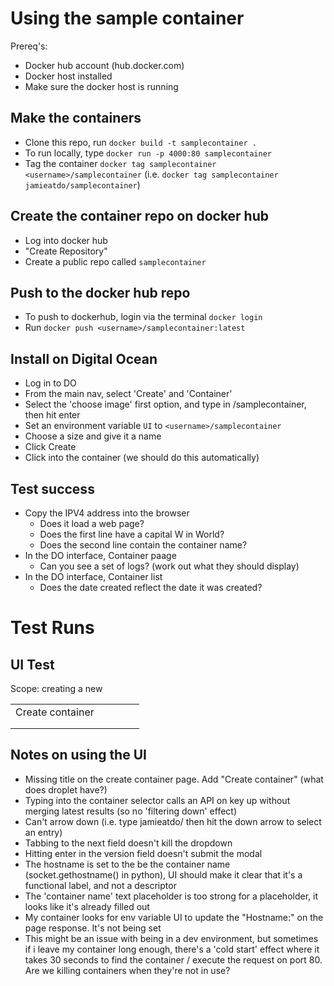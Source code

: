# Using the sample container

Prereq's: 
 - Docker hub account (hub.docker.com)
 - Docker host installed 
 - Make sure the docker host is running

## Make the containers

 - Clone this repo, run `docker build -t samplecontainer .` 
 - To run locally, type `docker run -p 4000:80 samplecontainer`
 - Tag the container `docker tag samplecontainer <username>/samplecontainer` (i.e. `docker tag samplecontainer jamieatdo/samplecontainer`)

## Create the container repo on docker hub

 - Log into docker hub
 - "Create Repository"
 - Create a public repo called `samplecontainer`

## Push to the docker hub repo

 - To push to dockerhub, login via the terminal `docker login`
 - Run `docker push <username>/samplecontainer:latest`

## Install on Digital Ocean

 - Log in to DO
 - From the main nav, select 'Create' and 'Container'
 - Select the 'choose image' first option, and type in <username>/samplecontainer, then hit enter
 - Set an environment variable `UI` to `<username>/samplecontainer`
 - Choose a size and give it a name
 - Click Create
 - Click into the container (we should do this automatically)

## Test success

 - Copy the IPV4 address into the browser
   - Does it load a web page?
   - Does the first line have a capital W in World?
   - Does the second line contain the container name?
 - In the DO interface, Container paage
   - Can you see a set of logs? (work out what they should display)
 - In the DO interface, Container list
   - Does the date created reflect the date it was created?

# Test Runs

## UI Test

Scope: creating a new 

|   |   |   |   |   |
|---|---|---|---|---|
|Create container   |   |   |   |   |
|   |   |   |   |   |
|   |   |   |   |   |


## Notes on using the UI

- Missing title on the create container page. Add "Create container" (what does droplet have?)
- Typing into the container selector calls an API on key up without merging latest results (so no 'filtering down' effect)
- Can't arrow down (i.e. type jamieatdo/ then hit the down arrow to select an entry)
- Tabbing to the next field doesn't kill the dropdown
- Hitting enter in the version field doesn't submit the modal
- The hostname is set to the be the container name (socket.gethostname() in python), UI should make it clear that it's a functional label, and not a descriptor
- The 'container name' text placeholder is too strong for a placeholder, it looks like it's already filled out
- My container looks for env variable UI to update the "Hostname:" on the page response. It's not being set 
- This might be an issue with being in a dev environment, but sometimes if i leave my container long enough, there's a 'cold start' effect where it takes 30 seconds to find the container / execute the request on port 80. Are we killing containers when they're not in use?







